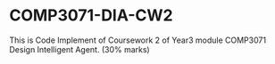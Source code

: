 # COMP3071-DIA-CW2
This is Code Implement of Coursework 2 of Year3 module COMP3071 Design Intelligent Agent. (30% marks)
